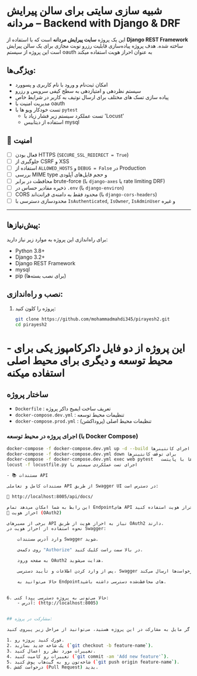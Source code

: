 # شبیه سازی سایتی برای سالن پیرایش مردانه – Backend with Django & DRF

این یک پروژه **سایت پیرایش مردانه** است که با استفاده از **Django REST Framework** ساخته شده. هدف پروژه پیاده‌سازی قابلیت رزرو نوبت مجازی برای یک سالن پیرایش است
این پروژه از سیستم oauth به عنوان احراز هویت استفاده میکند

## ویژگی‌ها:

- امکان ثبت‌نام و ورود با نام کاربری و پسوورد
- سیستم نظردهی و امتیازدهی به سطح کیفی سرویس و رزرو
- پیاده سازی تسک های مختلف برای ارسال نوتیف به کاربر در شرایط خاص
- مدیریت امنیت با oauth
- تست خودکار ویو ها با `pytest`
  - تست عملکرد سیستم زیر فشار زیاد با 'Locust'
  - استفاده از دیتابیس mysql

## 🔐 امنیت

- [ ] فعال بودن HTTPS (`SECURE_SSL_REDIRECT = True`)
- [ ] جلوگیری از CSRF و XSS
- [ ] استفاده از `ALLOWED_HOSTS` و `DEBUG = False` در Production
- [ ] بررسی MIME type و حجم فایل‌های آپلودی
- [ ] محافظت در برابر brute-force (با `django-axes` یا rate limiting DRF)
- [ ] ذخیره مقادیر حساس در `.env` (با `django-environ`)
- [ ] CORS محدود فقط به دامنه‌ی فرانت‌اند (با `django-cors-headers`)
- [ ] محدودسازی دسترسی با `IsAuthenticated`, `IsOwner`, `IsAdminUser` و غیره

---
## پیش‌نیازها:

برای راه‌اندازی این پروژه به موارد زیر نیاز دارید:

- Python 3.8+
- Django 3.2+
- Django REST Framework
- mysql
- pip (برای نصب بسته‌ها)

## نصب و راه‌اندازی:

1. پروژه را کلون کنید:
    ```bash
    git clone https://github.com/mohammadmahdi345/pirayesh2.git
    cd pirayesh2
    ```


 # - این پروژه از دو فایل داکرکامپوز یکی برای محیط توسعه و دیگری برای محیط اصلی استفاده میکنه 
 
## ساختار پروژه

- `Dockerfile` : تعریف ساخت ایمیج داکر پروژه  
- `docker-compose.dev.yml` : تنظیمات محیط توسعه 
- `docker-compose.prod.yml` : تنظیمات محیط اصلی (پروداکشن)  

### اجرای پروژه در محیط توسعه (با Docker Compose)

```bash
docker-compose -f docker-compose.dev.yml up -d --build برای اجرای کانتینرها
docker-compose -f docker-compose.dev.yml down برای توقف کانتینرها
docker-compose -f docker-compose.dev.yml exec web pytest   اجرای تست ها با پایتست
locust -f locustfile.py اجرای تست عملکردی سیستم با 

- 📚 مستندات API

مستندات کامل و تعاملی API از طریق Swagger UI در دسترس است:

🔗 http://localhost:8005/api/docs/

این رابط به شما امکان می‌دهد تمام Endpointهای API را بررسی، تست و با احراز هویت استفاده کنید.
🔐 احراز هویت (OAuth2)

برخی از مسیرهای API نیاز به احراز هویت از طریق OAuth2 دارند.
نحوه استفاده از احراز هویت در Swagger:

    وارد آدرس مستندات Swagger شوید.

    روی دکمه‌ی "Authorize" در بالا سمت راست کلیک کنید.

    به صفحه ورود OAuth2 هدایت می‌شوید.

    پس از وارد کردن اطلاعات و تأیید دسترسی، Swagger توکن دسترسی را ذخیره می‌کند و در درخواست‌ها ارسال می‌کند.

    حالا می‌توانید به Endpointهای محافظت‌شده دسترسی داشته باشید. 
  

6. حالا می‌تونی به پروژه دسترسی پیدا کنی:
    - آدرس: (http://localhost:8005)


## مشارکت در پروژه:

اگر مایل به مشارکت در این پروژه هستید، می‌توانید از مراحل زیر پیروی کنید:

1. فورک کنید پروژه رو.
2. یک شاخه جدید بسازید (`git checkout -b feature-name`).
3. تغییرات مورد نظر رو اعمال کنید.
4. تغییرات رو کامیت کنید (`git commit -am 'Add new feature'`).
5. شاخه‌تون رو به گیت‌هاب پوش کنید (`git push origin feature-name`).
6. درخواست کشش (Pull Request) بدید.
